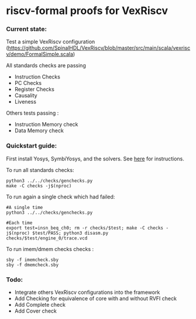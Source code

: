 
riscv-formal proofs for VexRiscv
================================

### Current state:
Test a simple VexRiscv configuration (https://github.com/SpinalHDL/VexRiscv/blob/master/src/main/scala/vexriscv/demo/FormalSimple.scala)

All standards checks are passing
- Instruction Checks
- PC Checks
- Register Checks
- Causality
- Liveness

Others tests passing :
- Instruction Memory check
- Data Memory check

### Quickstart guide:

First install Yosys, SymbiYosys, and the solvers. See [here](http://symbiyosys.readthedocs.io/en/latest/quickstart.html#installing)
for instructions.

To run all standards checks:

```
python3 ../../checks/genchecks.py
make -C checks -j$(nproc)
```

To run again a single check which had failed:

```
#A single time
python3 ../../checks/genchecks.py

#Each time
export test=insn_beq_ch0; rm -r checks/$test; make -C checks -j$(nproc) $test/PASS; python3 disasm.py checks/$test/engine_0/trace.vcd
```


To run imem/dmem checks checks : 

```
sby -f imemcheck.sby
sby -f dmemcheck.sby
```

### Todo:
- Integrate others VexRiscv configurations into the framework
- Add Checking for equivalence of core with and without RVFI check
- Add Complete check
- Add Cover check




